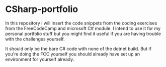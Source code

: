 # CSharp-portfolio
In this repository i will insert the code snippets from the coding exercises from the FreeCodeCamp and microsoft C# module. I intend to use it for my personal portfolio stuff but you might find it useful if you are having trouble with the challenges yourself.

It should only be the bare C# code with none of the dotnet build. But if you're doing the FCC yourself you should already have set up an environment for yourself already.

